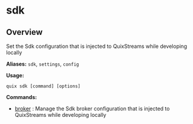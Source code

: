 # sdk

## Overview

Set the Sdk configuration that is injected to QuixStreams while developing locally

**Aliases:** `sdk`, `settings`, `config`

**Usage:**

```
quix sdk [command] [options]
```

**Commands:**

- [broker](broker/index.md) : Manage the Sdk broker configuration that is injected to QuixStreams while developing locally

